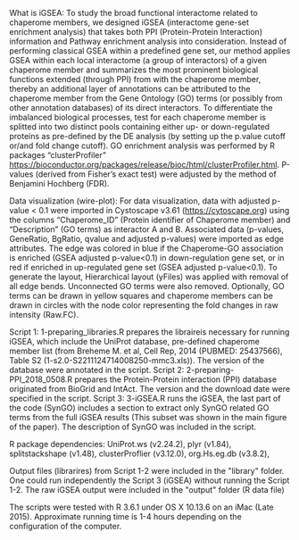 What is iGSEA:
To study the broad functional interactome related to chaperome members, we designed iGSEA (interactome gene-set enrichment analysis) that takes both PPI (Protein-Protein Interaction) information and Pathway enrichment analysis into consideration. Instead of performing classical GSEA within a predefined gene set, our method applies GSEA within each local interactome (a group of interactors) of a given chaperome member and summarizes the most prominent biological functions extended (through PPI) from with the chaperome member, thereby an additional layer of annotations can be attributed to the chaperome member from the Gene Ontology (GO) terms (or possibly from other annotation databases) of its direct interactors. To differentiate the imbalanced biological processes, test for each chaperome member is splitted into two distinct pools containing either up- or down-regulated proteins as pre-defined by the DE analysis (by setting up the p.value cutoff or/and fold change cutoff). GO enrichment analysis was performed by R packages “clusterProfiler” https://bioconductor.org/packages/release/bioc/html/clusterProfiler.html. P-values (derived from Fisher’s exact test) were adjusted by the method of Benjamini Hochberg (FDR). 

Data visualization (wire-plot):
For data visualization, data with adjusted p-value < 0.1 were imported in Cystoscape v3.61 (https://cytoscape.org) using the columns “Chaperome_ID” (Protein identifier of Chaperome member) and “Description” (GO terms) as interactor A and B. Associated data (p-values, GeneRatio, BgRatio, qvalue and adjusted p-values) were imported as edge attributes. The edge was colored in blue if the Chaperome-GO association is enriched (GSEA adjusted p-value<0.1) in down-regulation gene set, or in red if enriched in up-regulated gene set (GSEA adjusted p-value<0.1). To generate the layout, Hierarchical layout (yFiles) was applied with removal of all edge bends. Unconnected GO terms were also removed.  Optionally, GO terms can be drawn in yellow squares and chaperome members can be drawn in circles with the node color representing the fold changes in raw intensity (Raw.FC). 

Script 1: 1-preparing_libraries.R prepares the libraireis necessary for running iGSEA, which include the UniProt database, pre-defined chaperome member list (from Breheme M. et al, Cell Rep, 2014 (PUBMED: 25437566), Table S2 (1-s2.0-S2211124714008250-mmc3.xls)). The version of the database were annotated in the script.
Script 2: 2-preparing-PPI_2018_0508.R prepares the Protein-Protein interaction (PPI) database originated from BioGrid and IntAct. The version and the download date were specified in the script.
Script 3: 3-iGSEA.R runs the iGSEA, the last part of the code (SynGO) includes a section to extract only SynGO related GO terms from the full iGSEA results (This subset was shown in the main figure of the paper). The description of SynGO was included in the script.

R package dependencies: UniProt.ws (v2.24.2), plyr (v1.84), splitstackshape (v1.48), clusterProflier (v3.12.0), org.Hs.eg.db (v3.8.2),

Output files (librarires) from Script 1-2 were included in the "library" folder. One could run independently the Script 3 (iGSEA) without running the Script 1-2.
The raw iGSEA output were included in the "output" folder (R data file)

The scripts were tested with R 3.6.1 under OS X 10.13.6 on an iMac (Late 2015). Approximate running time is 1-4 hours depending on the configuration of the computer.
